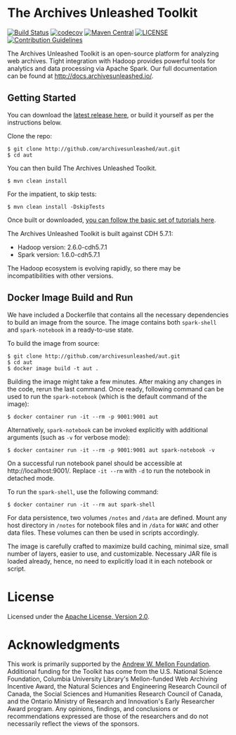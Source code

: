 # The Archives Unleashed Toolkit
[![Build Status](https://travis-ci.org/archivesunleashed/aut.svg?branch=master)](https://travis-ci.org/archivesunleashed/aut)
[![codecov](https://codecov.io/gh/archivesunleashed/aut/branch/master/graph/badge.svg)](https://codecov.io/gh/archivesunleashed/aut)
[![Maven Central](https://maven-badges.herokuapp.com/maven-central/io.archivesunleashed/aut/badge.svg)](https://maven-badges.herokuapp.com/maven-central/io.archivesunleashed/aut)
[![LICENSE](https://img.shields.io/badge/license-Apache-blue.svg?style=flat-square)](./LICENSE)
[![Contribution Guidelines](http://img.shields.io/badge/CONTRIBUTING-Guidelines-blue.svg)](./CONTRIBUTING.md)

The Archives Unleashed Toolkit is an open-source platform for analyzing web archives. Tight integration with Hadoop provides powerful tools for analytics and data processing via Apache Spark. Our full documentation can be found at <http://docs.archivesunleashed.io/>.

## Getting Started

You can download the [latest release here](https://github.com/archivesunleashed/aut/releases), or build it yourself as per the instructions below.

Clone the repo:

```
$ git clone http://github.com/archivesunleashed/aut.git
$ cd aut
```

You can then build The Archives Unleashed Toolkit.

```
$ mvn clean install
```

For the impatient, to skip tests:

```
$ mvn clean install -DskipTests
```

Once built or downloaded, [you can follow the basic set of tutorials here](http://docs.archivesunleashed.io/).

The Archives Unleashed Toolkit is built against CDH 5.7.1:

+ Hadoop version: 2.6.0-cdh5.7.1
+ Spark version: 1.6.0-cdh5.7.1

The Hadoop ecosystem is evolving rapidly, so there may be incompatibilities with other versions.

## Docker Image Build and Run

We have included a Dockerfile that contains all the necessary dependencies to build an image from the source. The image contains both `spark-shell` and `spark-notebook` in a ready-to-use state.

To build the image from source:

```
$ git clone http://github.com/archivesunleashed/aut.git
$ cd aut
$ docker image build -t aut .
```

Building the image might take a few minutes. After making any changes in the code, rerun the last command. Once ready, following command can be used to run the `spark-notebook` (which is the default command of the image):

```
$ docker container run -it --rm -p 9001:9001 aut
```

Alternatively, `spark-notebook` can be invoked explicitly with additional arguments (such as `-v` for verbose mode):

```
$ docker container run -it --rm -p 9001:9001 aut spark-notebook -v
```

On a successful run notebook panel should be accessible at http://localhost:9001/. Replace `-it --rm` with `-d` to run the notebook in detached mode.

To run the `spark-shell`, use the following command:

```
$ docker container run -it --rm aut spark-shell
```

For data persistence, two volumes `/notes` and `/data` are defined. Mount any host directory in `/notes` for notebook files and in `/data` for `WARC` and other data files. These volumes can then be used in scripts accordingly.

The image is carefully crafted to maximize build caching, minimal size, small number of layers, easier to use, and customizable. Necessary JAR file is loaded already, hence, no need to explicitly load it in each notebook or script.

# License

Licensed under the [Apache License, Version 2.0](http://www.apache.org/licenses/LICENSE-2.0).

# Acknowledgments

This work is primarily supported by the [Andrew W. Mellon Foundation](https://uwaterloo.ca/arts/news/multidisciplinary-project-will-help-historians-unlock). Additional funding for the Toolkit has come from the U.S. National Science Foundation, Columbia University Library's Mellon-funded Web Archiving Incentive Award, the Natural Sciences and Engineering Research Council of Canada, the Social Sciences and Humanities Research Council of Canada, and the Ontario Ministry of Research and Innovation's Early Researcher Award program. Any opinions, findings, and conclusions or recommendations expressed are those of the researchers and do not necessarily reflect the views of the sponsors.
